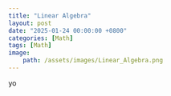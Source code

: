 ```yaml
---
title: "Linear Algebra"
layout: post
date: "2025-01-24 00:00:00 +0800"
categories: [Math]
tags: [Math]
image:
    path: /assets/images/Linear_Algebra.png
---
```

yo